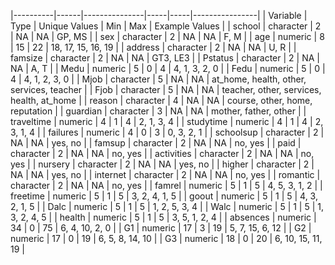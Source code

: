 |----------|------|---------------|-----|-----|----------------|
  | Variable | Type | Unique Values | Min | Max | Example Values |
  | school | character | 2 | NA | NA | GP, MS |
  | sex | character | 2 | NA | NA | F, M |
  | age | numeric | 8 | 15 | 22 | 18, 17, 15, 16, 19 |
  | address | character | 2 | NA | NA | U, R |
  | famsize | character | 2 | NA | NA | GT3, LE3 |
  | Pstatus | character | 2 | NA | NA | A, T |
  | Medu | numeric | 5 | 0 | 4 | 4, 1, 3, 2, 0 |
  | Fedu | numeric | 5 | 0 | 4 | 4, 1, 2, 3, 0 |
  | Mjob | character | 5 | NA | NA | at_home, health, other, services, teacher |
  | Fjob | character | 5 | NA | NA | teacher, other, services, health, at_home |
  | reason | character | 4 | NA | NA | course, other, home, reputation |
  | guardian | character | 3 | NA | NA | mother, father, other |
  | traveltime | numeric | 4 | 1 | 4 | 2, 1, 3, 4 |
  | studytime | numeric | 4 | 1 | 4 | 2, 3, 1, 4 |
  | failures | numeric | 4 | 0 | 3 | 0, 3, 2, 1 |
  | schoolsup | character | 2 | NA | NA | yes, no |
  | famsup | character | 2 | NA | NA | no, yes |
  | paid | character | 2 | NA | NA | no, yes |
  | activities | character | 2 | NA | NA | no, yes |
  | nursery | character | 2 | NA | NA | yes, no |
  | higher | character | 2 | NA | NA | yes, no |
  | internet | character | 2 | NA | NA | no, yes |
  | romantic | character | 2 | NA | NA | no, yes |
  | famrel | numeric | 5 | 1 | 5 | 4, 5, 3, 1, 2 |
  | freetime | numeric | 5 | 1 | 5 | 3, 2, 4, 1, 5 |
  | goout | numeric | 5 | 1 | 5 | 4, 3, 2, 1, 5 |
  | Dalc | numeric | 5 | 1 | 5 | 1, 2, 5, 3, 4 |
  | Walc | numeric | 5 | 1 | 5 | 1, 3, 2, 4, 5 |
  | health | numeric | 5 | 1 | 5 | 3, 5, 1, 2, 4 |
  | absences | numeric | 34 | 0 | 75 | 6, 4, 10, 2, 0 |
  | G1 | numeric | 17 | 3 | 19 | 5, 7, 15, 6, 12 |
  | G2 | numeric | 17 | 0 | 19 | 6, 5, 8, 14, 10 |
  | G3 | numeric | 18 | 0 | 20 | 6, 10, 15, 11, 19 |
  